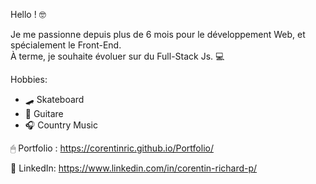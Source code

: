 Hello ! 🤓

Je me passionne depuis plus de 6 mois pour le développement Web, et spécialement le Front-End.</br>
À terme, je souhaite évoluer sur du Full-Stack Js. 💻

Hobbies:
<ul>
  <li>🛹 Skateboard</li>
  <li>🎸 Guitare</li>
  <li>🎧 Country Music</li>
</ul>

🖱 Portfolio : https://corentinric.github.io/Portfolio/ 

💼 LinkedIn: https://www.linkedin.com/in/corentin-richard-p/

<!---
CorentinRic/CorentinRic is a ✨ special ✨ repository because its `README.md` (this file) appears on your GitHub profile.
You can click the Preview link to take a look at your changes.
--->
